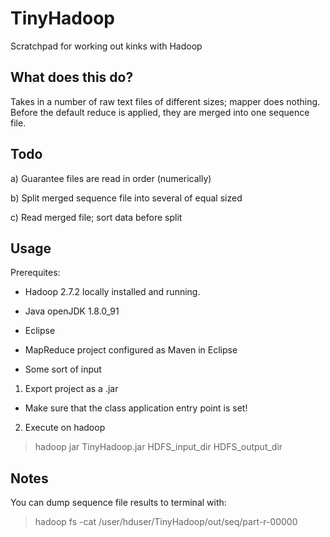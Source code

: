 # TinyHadoop
Scratchpad for working out kinks with Hadoop

## What does this do?
 
Takes in a number of raw text files of different sizes; mapper does nothing. Before the default reduce is applied, they are merged into one sequence file.

## Todo


a) Guarantee files are read in order (numerically)

b) Split merged sequence file into several of equal sized

c) Read merged file; sort data before split



## Usage

Prerequites:


* Hadoop 2.7.2 locally installed and running.

* Java openJDK 1.8.0_91

* Eclipse

* MapReduce project configured as Maven in Eclipse

* Some sort of input

1. Export project as a .jar

* Make sure that the class application entry point is set!

2. Execute on hadoop

> hadoop jar TinyHadoop.jar HDFS_input_dir HDFS_output_dir

## Notes

You can dump sequence file results to terminal with:

>  hadoop fs -cat /user/hduser/TinyHadoop/out/seq/part-r-00000
